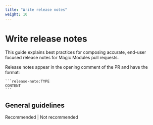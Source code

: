 ```yaml
---
title: "Write release notes"
weight: 10
---
```


# Write release notes

This guide explains best practices for composing accurate, end-user focused release notes for Magic Modules pull requests.

Release notes appear in the opening comment of the PR and have the format:

~~~
```release-note:TYPE
CONTENT
```
~~~

## General guidelines

Recommended | Not recommended